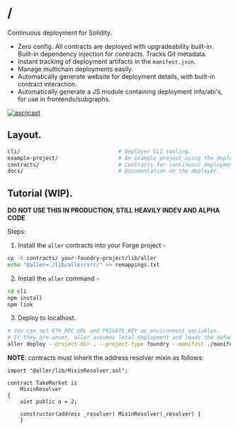 # /

Continuous deployment for Solidity.

 * Zero config. All contracts are deployed with upgradeability built-in. Built-in dependency injection for contracts. Tracks Git metadata.
 * Instant tracking of deployment artifacts in the `manifest.json`.
 * Manage multichain deployments easily.
 * Automatically generate website for deployment details, with built-in contract interaction.
 * Automatically generate a JS module containing deployment info/abi's, for use in frontends/subgraphs.

[![asciicast](https://asciinema.org/a/555957.svg)](https://asciinema.org/a/555957)

## Layout.

```sh
cli/                               # Deployer CLI tooling.
example-project/                   # An example project using the deployer.
contracts/                         # Contracts for continuous deployment.
docs/                              # Documentation on the deployer.
```

## Tutorial (WIP).

**DO NOT USE THIS IN PRODUCTION, STILL HEAVILY INDEV AND ALPHA CODE**

Steps:

 1. Install the `aller` contracts into your Forge project - 
 
 ```sh
 cp -R contracts/ your-foundry-project/lib/aller
 echo "@aller=./lib/aller/src/" >> remappings.txt
 ```

 2. Install the `aller` command -
 
 ```sh
 cd cli
 npm install
 npm link
 ```
 
 3. Deploy to localhost. 
 
 ```sh
 # You can set ETH_RPC_URL and PRIVATE_KEY as environment variables.
 # If they are unset, aller assumes local deployment and loads the default Hardhat/Founry private key for you.
 aller deploy --project-dir . --project-type foundry --manifest ./manifest.json
 ```

**NOTE**: contracts must inherit the address resolver mixin as follows:

```
import "@aller/lib/MixinResolver.sol";

contract TakeMarket is 
    MixinResolver 
{
	uint public a = 2;

    constructor(address _resolver) MixinResolver(_resolver) {
    }
```
